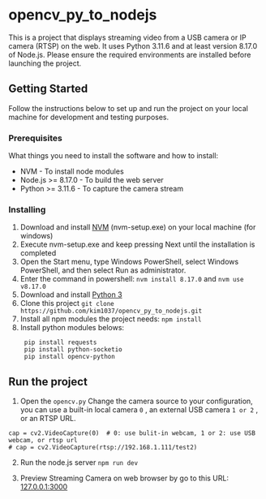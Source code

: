 # opencv_py_to_nodejs
This is a project that displays streaming video from a USB camera or IP camera (RTSP) on the web. It uses Python 3.11.6 and at least version 8.17.0 of Node.js. Please ensure the required environments are installed before launching the project.

## Getting Started
Follow the instructions below to set up and run the project on your local machine for development and testing purposes.

### Prerequisites
What things you need to install the software and how to install:

- NVM - To install node modules
- Node.js >= 8.17.0 - To build the web server
- Python >= 3.11.6 - To capture the camera stream

### Installing
1. Download and install [NVM](https://github.com/coreybutler/nvm-windows/releases) (nvm-setup.exe) on your local machine (for windows)
2. Execute nvm-setup.exe and keep pressing Next until the installation is completed
3. Open the Start menu, type Windows PowerShell, select Windows PowerShell, and then select Run as administrator.
4. Enter the command in powershell:  `nvm install 8.17.0` and `nvm use v8.17.0` 
5. Download and install [Python 3](https://www.python.org/downloads/)
6. Clone this project `git clone https://github.com/kim1037/opencv_py_to_nodejs.git`
7. Install all npm modules the project needs: `npm install`
8. Install python modules belows:
   ```
    pip install requests
    pip install python-socketio
    pip install opencv-python
   ```

## Run the project
1. Open the `opencv.py`
Change the camera source to your configuration, you can use a built-in local camera `0` , an external USB camera `1 or 2` , or an RTSP URL.
```
cap = cv2.VideoCapture(0)  # 0: use bulit-in webcam, 1 or 2: use USB webcam, or rtsp url
# cap = cv2.VideoCapture(rtsp://192.168.1.111/test2)
```
2. Run the node.js server
```npm run dev```

3. Preview Streaming Camera on web browser by go to this URL: [127.0.0.1:3000](http://127.0.0.1:3000)
